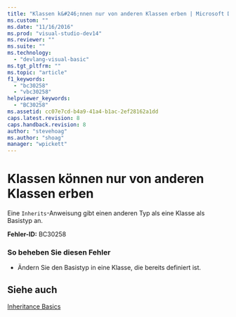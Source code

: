 ```yaml
---
title: "Klassen k&#246;nnen nur von anderen Klassen erben | Microsoft Docs"
ms.custom: ""
ms.date: "11/16/2016"
ms.prod: "visual-studio-dev14"
ms.reviewer: ""
ms.suite: ""
ms.technology: 
  - "devlang-visual-basic"
ms.tgt_pltfrm: ""
ms.topic: "article"
f1_keywords: 
  - "bc30258"
  - "vbc30258"
helpviewer_keywords: 
  - "BC30258"
ms.assetid: cc07e7cd-b4a9-41a4-b1ac-2ef28162a1dd
caps.latest.revision: 8
caps.handback.revision: 8
author: "stevehoag"
ms.author: "shoag"
manager: "wpickett"
---
```

# Klassen k&#246;nnen nur von anderen Klassen erben
Eine `Inherits`\-Anweisung gibt einen anderen Typ als eine Klasse als Basistyp an.  
  
 **Fehler\-ID:** BC30258  
  
### So beheben Sie diesen Fehler  
  
-   Ändern Sie den Basistyp in eine Klasse, die bereits definiert ist.  
  
## Siehe auch  
 [Inheritance Basics](../../visual-basic/programming-guide/language-features/objects-and-classes/inheritance-basics.md)